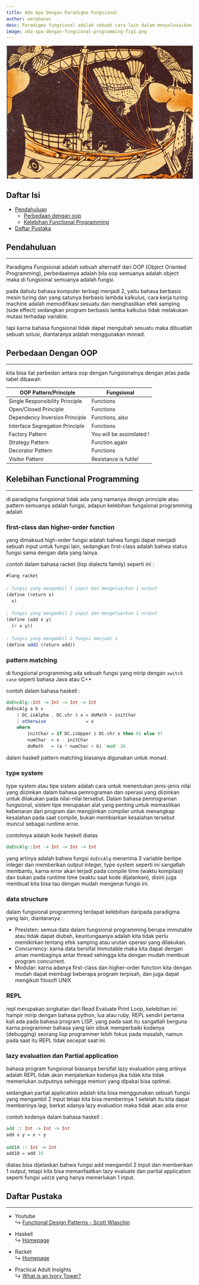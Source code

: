 ```yaml
---
title: Ada Apa Dengan Paradigma Fungsional
author: aerphanas
desc: Paradigma fungsional adalah sebuah cara lain dalam menyelesaikan masalah dengan hanya menggunakan fungsi, berbeda dengan paradigma object oriented dan imperatif.
image: ada-apa-dengan-fungsional-programming-fig1.png
---
```


![orang yang berasal dari gerbang ivory. oleh Lefteris Papaulakis](/images/ada-apa-dengan-fungsional-programming-fig1.png "orang yang berasal dari gerbang ivory. oleh Lefteris Papaulakis")

## Daftar Isi

- [Pendahuluan](#pendahuluan)
  - [Perbedaan dengan oop](#perbedaan-dengan-oop)
  - [Kelebihan Functional Programming](#kelebihan-functional-programming)
- [Daftar Pustaka](#daftar-pustaka)

## Pendahuluan

---

Paradigma Fungsional adalah sebuah alternatif dari OOP (Object Oriented Programming), perbedaannya adalah bila oop semuanya adalah object maka di fungsional semuanya adalah fungsi.

pada dahulu bahasa komputer terbagi menjadi 2, yaitu bahasa berbasis mesin turing dan yang satunya berbasis lambda kalkulus, cara kerja turing machine adalah memodifikasi sesuatu dan menghasilkan efek samping (side effect) sedangkan program berbasis lamba kalkulus tidak melakukan mutasi terhadap variable.

tapi karna bahasa fungsional tidak dapat mengubah sesuatu maka dibuatlah sebuah solusi, diantaranya adalah menggunakan monad.

## Perbedaan Dengan OOP

---

kita bisa liat perbedan antara oop dengan fungsionalnya dengan jelas pada tabel dibawah

| OOP Pattern/Principle               | Fungsional                |
| ----------------------------------- | ------------------------- |
| Single Responsibility Principle     | Functions                 |
| Open/Closed Principle               | Functions                 |
| Dependency Inversion Principle      | Functions, also           |
| Interface Segregation Principle     | Functions                 |
| Factory Pattern                     | You will be assimilated ! |
| Strategy Pattern                    | Function again            |
| Decorator Pattern                   | Functions                 |
| Visitor Pattern                     | Resistance is futile!     |

## Kelebihan Functional Programming

---

di paradigma fungsional tidak ada yang namanya design principle atau pattern semuanya adalah fungsi, adapun kelebihan fungsional programming adalah

### first-class dan higher-order function

yang dimaksud high-order fungsi adalah bahwa fungsi dapat menjadi sebuah input untuk fungsi lain, sedangkan first-class adalah bahwa status fungsi sama dengan data yang lainya.

contoh dalam bahasa racket (lisp dialects family) seperti ini :

```scheme
#lang racket

; fungsi yang mengambil 1 input dan mengeluarkan 1 output
(define (return x)
  x)

; fungsi yang mengambil 2 input dan mengeluarkan 1 output
(define (add x y)
  (+ x y))

; fungsi yang mengambil 2 fungsi menjadi 1
(define add2 (return add))
```

### pattern matching

di fungsional programming ada sebuah fungsi yang mirip dengan ```switch case``` seperti bahasa Java atau C++

contoh dalam bahasa haskell :

```haskell
doEncAlg::Int -> Int -> Int -> Int
doEncAlg a b x
    | DC.isAlpha . DC.chr $ x = doMath + initChar
    | otherwise               = x
    where
        initChar = if DC.isUpper $ DC.chr x then 65 else 97
        numChar  = x - initChar
        doMath   = (a * numChar + b) `mod` 26
```

dalam haskell pattern matching biasanya digunakan untuk monad.

### type system

type system atau tipe sistem adalah cara untuk menentukan jenis-jenis nilai yang diizinkan dalam bahasa pemrograman dan operasi yang diizinkan untuk dilakukan pada nilai-nilai tersebut. Dalam bahasa pemrograman fungsional, sistem tipe merupakan alat yang penting untuk memastikan kebenaran dari program dan mengijinkan compiler untuk menangkap kesalahan pada saat compile, bukan membiarkan kesalahan tersebut muncul sebagai runtime error.

contohnya adalah kode haskell diatas

```haskell
doEncAlg::Int -> Int -> Int -> Int
```

yang artinya adalah bahwa fungsi ```doEncAlg``` menerima 3 variable bertipe integer dan memberikan output integer, type system seperti ini sangatlah membantu, karna error akan terjadi pada compile time (waktu kompilasi) dan bukan pada runtime time (waktu saat kode dijalankan), disini juga membuat kita bisa tau dengan mudah mengenai fungsi ini.

### data structure

dalam fungsional programming terdapat kelebihan daripada paradigma yang lain, diantaranya :

- Presisten: semua data dalam fungsional programming berupa immutable atau tidak dapat diubah, keuntungaanya adalah kita tidak perlu memikirkan tentang efek samping atau urutan operasi yang dilakukan.
- Concurrency: karna data bersifat Immutable maka kita dapat dengan aman membaginya antar thread sehingga kita dengan mudah membuat program concurrent.
- Modular: karna adanya first-class dan higher-order function kita dengan mudah dapat membagi beberapa program terpisah, dan juga dapat mengikuti filosofi UNIX

### REPL

repl merupakan singkatan dari Read Evaluate Print Loop, kelebihan ini hampir mirip dengan bahasa python, lua atau ruby, REPL sendiri pertama kali ada pada bahasa program LISP, yang pada saat itu sangatlah berguna karna programmer bahasa yang lain sibuk memperbaiki kodenya (debugging) seorang lisp programmer lebih fokus pada masalah, namun pada saat itu REPL tidak secepat saat ini.

### lazy evaluation dan Partial application

bahasa program fungsional biasanya bersifat lazy evaluation yang artinya adalah REPL tidak akan menjalankan kodenya jika tidak kita tidak memerlukan outputnya sehingga memori yang dipakai bisa optimal.

sedangkan partial application adalah kita bisa menggunakan sebuah fungsi yang mengambil 2 input tetapi kita bisa memberinya 1 setelah itu kita dapat memberinya lagi, berkat adanya lazy evaluation maka tidak akan ada error.

contoh kodenya dalam bahasa haskell :

```haskell
add :: Int -> Int -> Int
add x y = x + y

add10 :: Int -> Int
add10 = add 10
```

diatas bisa dijelaskan bahwa fungsi add mengambil 2 input dan memberikan 1 output, tetapi kita bisa memanfaatkan lazy evaluate dan partial application seperti fungsi ```add10``` yang hanya memerlukan 1 input.

## Daftar Pustaka

---

- Youtube  
↪ [Functional Design Patterns - Scott Wlaschin](https://youtu.be/srQt1NAHYC0)  

- Haskell  
↪ [Homepage](https://haskell.org)

- Racket  
↪ [Homepage](https://racket-lang.org)

- Practical Adult Insights  
↪ [What is an Ivory Tower?](https://www.practicaladultinsights.com/what-is-an-ivory-tower.htm)